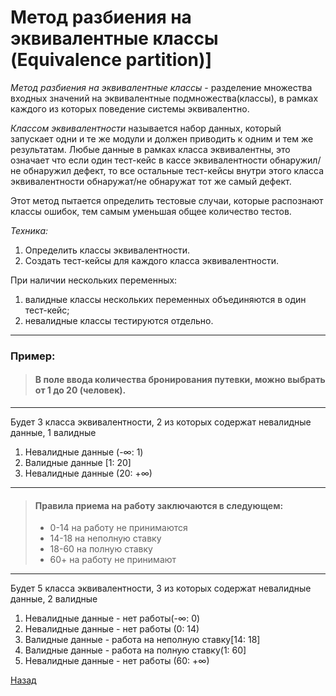 # Метод разбиения на эквивалентные классы (Equivalence partition)]
*Метод разбиения на эквивалентные классы* - разделение множества входных значений на эквивалентные подмножества(классы),
 в рамках каждого из которых поведение системы эквивалентно.

*Классом эквивалентности* называется набор данных, который запускает одни и те же модули и должен приводить к одним и тем же результатам.
Любые данные в рамках класса эквивалентны, это означает что если один тест-кейс в кассе эквивалентности обнаружил/не обнаружил дефект, 
то все остальные тест-кейсы внутри этого класса эквивалентности обнаружат/не обнаружат тот же самый дефект.

Этот метод пытается определить тестовые случаи, которые распознают классы ошибок, тем самым уменьшая общее количество тестов.

*Техника:*
1. Определить классы эквивалентности.
1. Создать тест-кейсы для каждого класса эквивалентности.

При наличии нескольких переменных:
1. валидные классы нескольких переменных объединяются в один тест-кейс;
1. невалидные классы тестируются отдельно.

---

### Пример:
> #### В поле ввода количества бронирования путевки, можно выбрать от 1 до 20 (человек).<br>

---

Будет 3 класса эквивалентности, 2 из которых содержат невалидные данные,  1 валидные <br>
1. Невалидные данные (-∞: 1) <br>
1. Валидные данные [1: 20] <br>
1. Невалидные данные (20: +∞) <br>
---

> #### Правила приема на работу  заключаются в следующем:
> * 0-14 на работу не принимаются
> * 14-18 на неполную ставку
> * 18-60 на полную ставку
> * 60+ на работу не принимают


---
Будет 5 класса эквивалентности, 3 из которых содержат невалидные данные,  2 валидные 
1. Невалидные данные - нет работы(-∞: 0)  
1. Невалидные данные - нет работы (0: 14)  
1. Валидные данные - работа на неполную ставку[14: 18] 
1. Валидные данные - работа на полную ставку(1: 60]
1. Невалидные данные - нет работы (60: +∞) 

 [Назад](../TestDesignTechnics.md)


